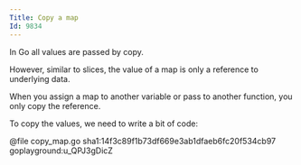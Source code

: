 ```yaml
---
Title: Copy a map
Id: 9834
---
```

In Go all values are passed by copy.

However, similar to slices, the value of a map is only a reference to underlying data.

When you assign a map to another variable or pass to another function, you only copy the reference.

To copy the values, we need to write a bit of code:

@file copy_map.go sha1:14f3c89f1b73df669e3ab1dfaeb6fc20f534cb97 goplayground:u_QPJ3gDicZ

